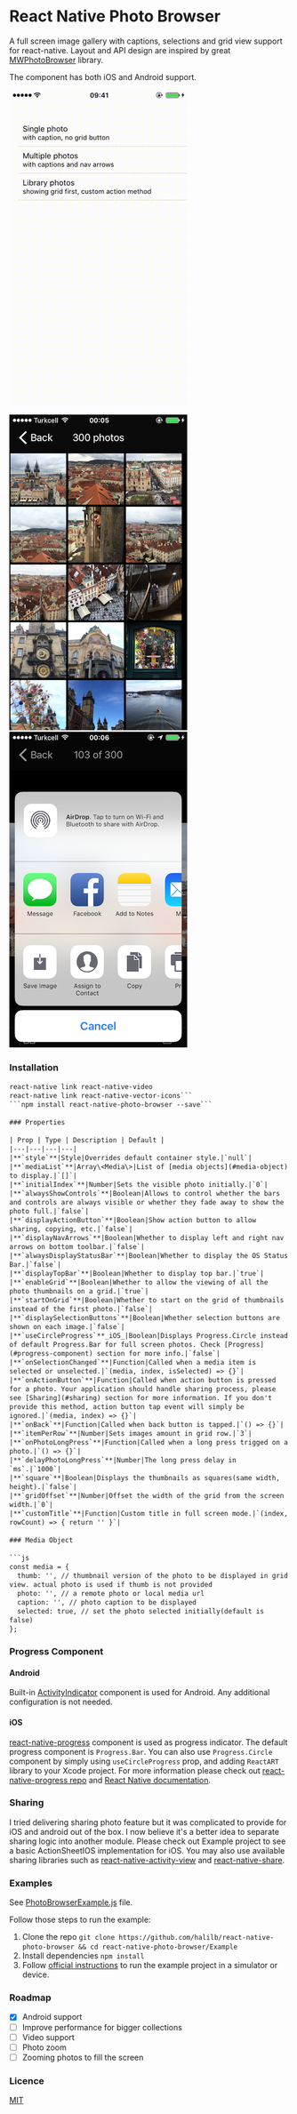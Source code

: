 # React Native Photo Browser

A full screen image gallery with captions, selections and grid view support for react-native. Layout and API design are inspired by great [MWPhotoBrowser](https://github.com/mwaterfall/MWPhotoBrowser) library.

The component has both iOS and Android support.

![](screenshots/photo-browser.gif)

![](screenshots/screenshot-1.png)
![](screenshots/screenshot-2.png)

### Installation
```npm install --save react-native-video-player react-native-video react-native-vector-icons
react-native link react-native-video
react-native link react-native-vector-icons```
```npm install react-native-photo-browser --save```

### Properties

| Prop | Type | Description | Default |
|---|---|---|---|
|**`style`**|Style|Overrides default container style.|`null`|
|**`mediaList`**|Array\<Media\>|List of [media objects](#media-object) to display.|`[]`|
|**`initialIndex`**|Number|Sets the visible photo initially.|`0`|
|**`alwaysShowControls`**|Boolean|Allows to control whether the bars and controls are always visible or whether they fade away to show the photo full.|`false`|
|**`displayActionButton`**|Boolean|Show action button to allow sharing, copying, etc.|`false`|
|**`displayNavArrows`**|Boolean|Whether to display left and right nav arrows on bottom toolbar.|`false`|
|**`alwaysDisplayStatusBar`**|Boolean|Whether to display the OS Status Bar.|`false`|
|**`displayTopBar`**|Boolean|Whether to display top bar.|`true`|
|**`enableGrid`**|Boolean|Whether to allow the viewing of all the photo thumbnails on a grid.|`true`|
|**`startOnGrid`**|Boolean|Whether to start on the grid of thumbnails instead of the first photo.|`false`|
|**`displaySelectionButtons`**|Boolean|Whether selection buttons are shown on each image.|`false`|
|**`useCircleProgress`**_iOS_|Boolean|Displays Progress.Circle instead of default Progress.Bar for full screen photos. Check [Progress](#progress-component) section for more info.|`false`|
|**`onSelectionChanged`**|Function|Called when a media item is selected or unselected.|`(media, index, isSelected) => {}`|
|**`onActionButton`**|Function|Called when action button is pressed for a photo. Your application should handle sharing process, please see [Sharing](#sharing) section for more information. If you don't provide this method, action button tap event will simply be ignored.|`(media, index) => {}`|
|**`onBack`**|Function|Called when back button is tapped.|`() => {}`|
|**`itemPerRow`**|Number|Sets images amount in grid row.|`3`|
|**`onPhotoLongPress`**|Function|Called when a long press trigged on a photo.|`() => {}`|
|**`delayPhotoLongPress`**|Number|The long press delay in `ms`.|`1000`|
|**`square`**|Boolean|Displays the thumbnails as squares(same width, height).|`false`|
|**`gridOffset`**|Number|Offset the width of the grid from the screen width.|`0`|
|**`customTitle`**|Function|Custom title in full screen mode.|`(index, rowCount) => { return '' }`|

### Media Object

```js
const media = {
  thumb: '', // thumbnail version of the photo to be displayed in grid view. actual photo is used if thumb is not provided
  photo: '', // a remote photo or local media url
  caption: '', // photo caption to be displayed
  selected: true, // set the photo selected initially(default is false)
};
```


### Progress Component

#### Android

Built-in [ActivityIndicator](https://facebook.github.io/react-native/docs/activityindicator.html) component is used for Android. Any additional configuration is not needed.

#### iOS

[react-native-progress](https://github.com/oblador/react-native-progress) component is used as progress indicator. The default progress component is `Progress.Bar`. You can also use `Progress.Circle` component by simply using `useCircleProgress` prop, and adding `ReactART` library to your Xcode project. For more information please check out [react-native-progress repo](https://github.com/oblador/react-native-progress#reactart-based-components) and [React Native documentation](http://facebook.github.io/react-native/docs/linking-libraries-ios.html#content).

### Sharing

I tried delivering sharing photo feature but it was complicated to provide for iOS and android out of the box. I now believe it's a better idea to separate sharing logic into another module. Please check out Example project to see a basic ActionSheetIOS implementation for iOS. You may also use available sharing libraries such as [react-native-activity-view](https://github.com/naoufal/react-native-activity-view) and [react-native-share](https://github.com/EstebanFuentealba/react-native-share).

### Examples

See [PhotoBrowserExample.js](Example/PhotoBrowserExample.js) file.

Follow those steps to run the example:

1. Clone the repo `git clone https://github.com/halilb/react-native-photo-browser && cd react-native-photo-browser/Example`
2. Install dependencies `npm install`
3. Follow [official instructions](https://facebook.github.io/react-native/docs/getting-started.html) to run the example project in a simulator or device.

### Roadmap
- [x] Android support
- [ ] Improve performance for bigger collections
- [ ] Video support
- [ ] Photo zoom
- [ ] Zooming photos to fill the screen

### Licence
[MIT](http://opensource.org/licenses/mit-license.html)
